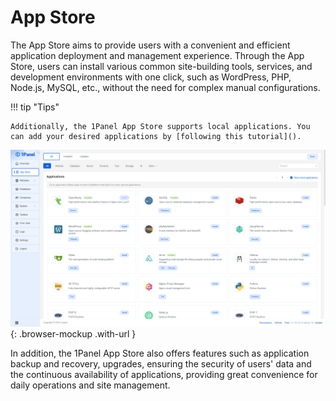 # App Store

The App Store aims to provide users with a convenient and efficient application deployment and management experience. Through the App Store, users can install various common site-building tools, services, and development environments with one click, such as WordPress, PHP, Node.js, MySQL, etc., without the need for complex manual configurations.

!!! tip "Tips"

    Additionally, the 1Panel App Store supports local applications. You can add your desired applications by [following this tutorial]().

![App List](../../img/appstore/app_list.png)
{: .browser-mockup .with-url }

In addition, the 1Panel App Store also offers features such as application backup and recovery, upgrades, ensuring the security of users' data and the continuous availability of applications, providing great convenience for daily operations and site management.
